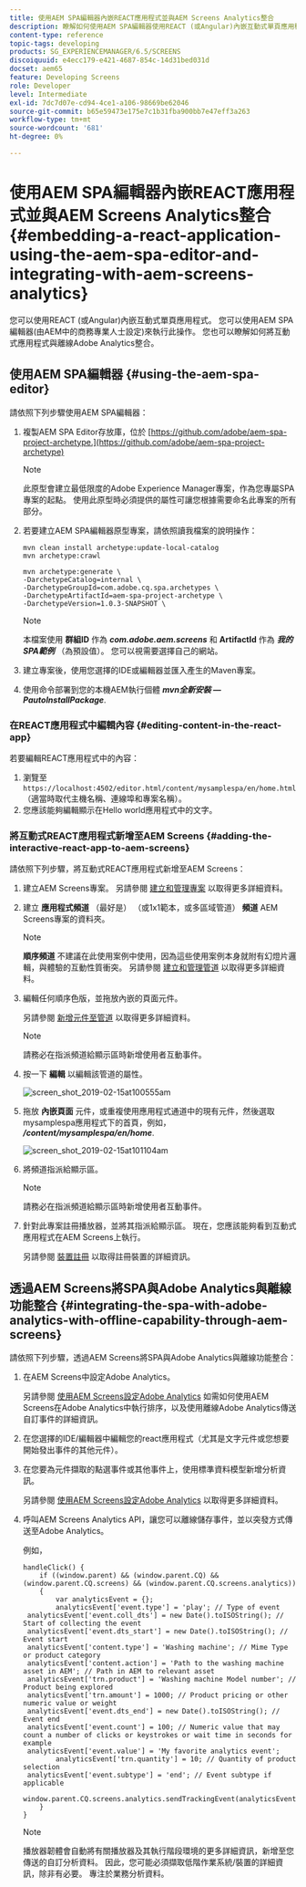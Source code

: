 ```yaml
---
title: 使用AEM SPA編輯器內嵌REACT應用程式並與AEM Screens Analytics整合
description: 瞭解如何使用AEM SPA編輯器使用REACT (或Angular)內嵌互動式單頁應用程式。
content-type: reference
topic-tags: developing
products: SG_EXPERIENCEMANAGER/6.5/SCREENS
discoiquuid: e4ecc179-e421-4687-854c-14d31bed031d
docset: aem65
feature: Developing Screens
role: Developer
level: Intermediate
exl-id: 7dc7d07e-cd94-4ce1-a106-98669be62046
source-git-commit: b65e59473e175e7c1b31fba900bb7e47eff3a263
workflow-type: tm+mt
source-wordcount: '681'
ht-degree: 0%

---
```


# 使用AEM SPA編輯器內嵌REACT應用程式並與AEM Screens Analytics整合 {#embedding-a-react-application-using-the-aem-spa-editor-and-integrating-with-aem-screens-analytics}

您可以使用REACT (或Angular)內嵌互動式單頁應用程式。 您可以使用AEM SPA編輯器(由AEM中的商務專業人士設定)來執行此操作。 您也可以瞭解如何將互動式應用程式與離線Adobe Analytics整合。

## 使用AEM SPA編輯器 {#using-the-aem-spa-editor}

請依照下列步驟使用AEM SPA編輯器：

1. 複製AEM SPA Editor存放庫，位於 [https://github.com/adobe/aem-spa-project-archetype.](https://github.com/adobe/aem-spa-project-archetype)

   >[!NOTE]
   >
   >此原型會建立最低限度的Adobe Experience Manager專案，作為您專屬SPA專案的起點。 使用此原型時必須提供的屬性可讓您根據需要命名此專案的所有部分。

1. 若要建立AEM SPA編輯器原型專案，請依照讀我檔案的說明操作：

   ```
   mvn clean install archetype:update-local-catalog
   mvn archetype:crawl
   
   mvn archetype:generate \
   -DarchetypeCatalog=internal \
   -DarchetypeGroupId=com.adobe.cq.spa.archetypes \
   -DarchetypeArtifactId=aem-spa-project-archetype \
   -DarchetypeVersion=1.0.3-SNAPSHOT \
   ```

   >[!NOTE]
   >
   >本檔案使用 **群組ID** 作為 ***com.adobe.aem.screens*** 和 **ArtifactId** 作為 ***我的SPA範例*** （為預設值）。 您可以視需要選擇自己的網站。

1. 建立專案後，使用您選擇的IDE或編輯器並匯入產生的Maven專案。
1. 使用命令部署到您的本機AEM執行個體 ***mvn全新安裝 — PautoInstallPackage***.

### 在REACT應用程式中編輯內容 {#editing-content-in-the-react-app}

若要編輯REACT應用程式中的內容：

1. 瀏覽至 `https://localhost:4502/editor.html/content/mysamplespa/en/home.html` （適當時取代主機名稱、連線埠和專案名稱）。
1. 您應該能夠編輯顯示在Hello world應用程式中的文字。

### 將互動式REACT應用程式新增至AEM Screens {#adding-the-interactive-react-app-to-aem-screens}

請依照下列步驟，將互動式REACT應用程式新增至AEM Screens：

1. 建立AEM Screens專案。 另請參閱 [建立和管理專案](creating-a-screens-project.md) 以取得更多詳細資料。
1. 建立 **應用程式頻道** （最好是） （或1x1範本，或多區域管道） **頻道** AEM Screens專案的資料夾。

   >[!NOTE]
   >**順序頻道** 不建議在此使用案例中使用，因為這些使用案例本身就附有幻燈片邏輯，與體驗的互動性質衝突。
   >另請參閱 [建立和管理管道](managing-channels.md) 以取得更多詳細資料。

1. 編輯任何順序色版，並拖放內嵌的頁面元件。

   另請參閱 [新增元件至管道](adding-components-to-a-channel.md) 以取得更多詳細資料。

   >[!NOTE]
   >
   >請務必在指派頻道給顯示區時新增使用者互動事件。

1. 按一下 **編輯** 以編輯該管道的屬性。

   ![screen_shot_2019-02-15at100555am](assets/screen_shot_2019-02-15at100555am.png)

1. 拖放 **內嵌頁面** 元件，或重複使用應用程式通道中的現有元件，然後選取mysamplespa應用程式下的首頁，例如， ***/content/mysamplespa/en/home***.

   ![screen_shot_2019-02-15at101104am](assets/screen_shot_2019-02-15at101104am.png)

1. 將頻道指派給顯示區。

   >[!NOTE]
   >請務必在指派頻道給顯示區時新增使用者互動事件。

1. 針對此專案註冊播放器，並將其指派給顯示區。 現在，您應該能夠看到互動式應用程式在AEM Screens上執行。

   另請參閱 [裝置註冊](device-registration.md) 以取得註冊裝置的詳細資訊。

## 透過AEM Screens將SPA與Adobe Analytics與離線功能整合 {#integrating-the-spa-with-adobe-analytics-with-offline-capability-through-aem-screens}

請依照下列步驟，透過AEM Screens將SPA與Adobe Analytics與離線功能整合：

1. 在AEM Screens中設定Adobe Analytics。

   另請參閱 [使用AEM Screens設定Adobe Analytics](configuring-adobe-analytics-aem-screens.md) 如需如何使用AEM Screens在Adobe Analytics中執行排序，以及使用離線Adobe Analytics傳送自訂事件的詳細資訊。

1. 在您選擇的IDE/編輯器中編輯您的react應用程式（尤其是文字元件或您想要開始發出事件的其他元件）。
1. 在您要為元件擷取的點選事件或其他事件上，使用標準資料模型新增分析資訊。

   另請參閱 [使用AEM Screens設定Adobe Analytics](configuring-adobe-analytics-aem-screens.md) 以取得更多詳細資料。

1. 呼叫AEM Screens Analytics API，讓您可以離線儲存事件，並以突發方式傳送至Adobe Analytics。

   例如，

   ```
   handleClick() {
       if ((window.parent) && (window.parent.CQ) && (window.parent.CQ.screens) && (window.parent.CQ.screens.analytics))
       {
           var analyticsEvent = {};
           analyticsEvent['event.type'] = 'play'; // Type of event
    analyticsEvent['event.coll_dts'] = new Date().toISOString(); // Start of collecting the event
    analyticsEvent['event.dts_start'] = new Date().toISOString(); // Event start
    analyticsEvent['content.type'] = 'Washing machine'; // Mime Type or product category
    analyticsEvent['content.action'] = 'Path to the washing machine asset in AEM'; // Path in AEM to relevant asset
    analyticsEvent['trn.product'] = 'Washing machine Model number'; // Product being explored
    analyticsEvent['trn.amount'] = 1000; // Product pricing or other numeric value or weight
    analyticsEvent['event.dts_end'] = new Date().toISOString(); // Event end
    analyticsEvent['event.count'] = 100; // Numeric value that may count a number of clicks or keystrokes or wait time in seconds for example
    analyticsEvent['event.value'] = 'My favorite analytics event';
           analyticsEvent['trn.quantity'] = 10; // Quantity of product selection
    analyticsEvent['event.subtype'] = 'end'; // Event subtype if applicable
    window.parent.CQ.screens.analytics.sendTrackingEvent(analyticsEvent);
       }
   }
   ```

   >[!NOTE]
   >
   >播放器韌體會自動將有關播放器及其執行階段環境的更多詳細資訊，新增至您傳送的自訂分析資料。 因此，您可能必須擷取低階作業系統/裝置的詳細資訊，除非有必要。 專注於業務分析資料。
